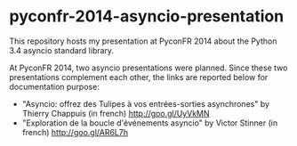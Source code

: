 pyconfr-2014-asyncio-presentation
=================================

This repository hosts my presentation at PyconFR 2014 about the Python 3.4 asyncio standard library.

At PyconFR 2014, two asyncio presentations were planned. Since these two presentations complement each other, the links are reported below for documentation purpose:

* "Asyncio: offrez des Tulipes à vos entrées-sorties asynchrones" by Thierry Chappuis (in french) http://goo.gl/UyVkMN
* "Exploration de la boucle d'événements asyncio" by Victor Stinner (in french) http://goo.gl/AR6L7h
